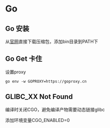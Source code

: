 # Go

## Go 安装

从[官网](go.dev)直接下载压缩包，添加bin目录到PATH下

## Go Get 卡住

设置proxy

```shell
go env -w GOPROXY=https://goproxy.cn
```

## GLIBC_XX Not Found

编译时关闭CGO，避免编译产物需要动态链接glibc

添加环境变量CGO_ENABLED=0
